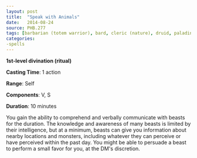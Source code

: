 ```yaml
---
layout: post
title:  "Speak with Animals"
date:   2014-08-24
source: PHB.277
tags: [barbarian (totem warrior), bard, cleric (nature), druid, paladin (ancients), ranger, level1, ritual, divination]
categories:
-spells
---
```


**1st-level divination (ritual)**

**Casting Time**: 1 action

**Range**: Self

**Components**: V, S

**Duration**: 10 minutes

You gain the ability to comprehend and verbally communicate with beasts for the duration. The knowledge and awareness of many beasts is limited by their intelligence, but at a minimum, beasts can give you information about nearby locations and monsters, including whatever they can perceive or have perceived within the past day. You might be able to persuade a beast to perform a small favor for you, at the DM's discretion.
